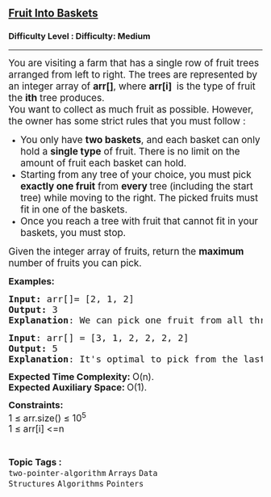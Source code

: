 <h2><a href="https://www.geeksforgeeks.org/problems/fruit-into-baskets-1663137462/1?page=1&difficulty=Medium&status=unsolved&sortBy=submissions">Fruit Into Baskets</a></h2><h3>Difficulty Level : Difficulty: Medium</h3><hr><div class="problems_problem_content__Xm_eO"><p><span style="font-size: 14pt;">You are visiting a farm that has a single row of fruit trees arranged from left to right. The trees are represented by an integer array of <strong>arr[]</strong>, where <strong>arr[i] </strong>&nbsp;is the type of fruit the <strong>ith</strong> tree produces.<br>You want to collect as much fruit as possible. However, the owner has some strict rules that you must follow :</span></p>
<ul>
<li><span style="font-size: 14pt;">You only have <strong>two baskets</strong>, and each basket can only hold a <strong>single type</strong> of fruit. There is no limit on the amount of fruit each basket can hold.</span></li>
<li><span style="font-size: 14pt;">Starting from any tree of your choice, you must pick <strong>exactly one fruit</strong> from <strong>every&nbsp;</strong>tree (including the start tree) while moving to the right. The picked fruits must fit in one of the baskets.</span></li>
<li><span style="font-size: 14pt;">Once you reach a tree with fruit that cannot fit in your baskets, you must stop.</span></li>
</ul>
<p><span style="font-size: 14pt;">Given the integer array of fruits, return the <strong>maximum</strong> number of fruits you can pick.</span></p>
<p><span style="font-size: 18px;"><strong>Examples:</strong></span></p>
<pre><span style="font-size: 18px;"><strong>Input: </strong>arr[]= [2, 1, 2]<br><strong>Output:</strong> 3<br><strong>Explanation</strong>: We can pick one fruit from all three trees. Please note that the type of fruits is same in the 1st and 3rd baskets.</span></pre>
<pre><span style="font-size: 18px;"><strong>Input</strong>: arr[] = [3, 1, 2, 2, 2, 2]<br><strong>Output: </strong>5<br><strong>Explanation</strong>: It's optimal to pick from the last 5 trees. Please note that we do not pick the first basket as we would have to stop at thrid tree which would result in only 2 fruits collected.</span></pre>
<p><span style="font-size: 18px;"><strong>Expected Time Complexity: </strong>O(n).<br><strong>Expected Auxiliary Space:&nbsp;</strong>O(1).</span></p>
<p><span style="font-size: 18px;"><strong>Constraints:</strong></span><br><span style="font-size: 18px;">1 ≤ arr.size() ≤ 10<sup>5</sup><br>1 ≤ arr[i] &lt;=n</span></p></div><br><p><span style=font-size:18px><strong>Topic Tags : </strong><br><code>two-pointer-algorithm</code>&nbsp;<code>Arrays</code>&nbsp;<code>Data Structures</code>&nbsp;<code>Algorithms</code>&nbsp;<code>Pointers</code>&nbsp;